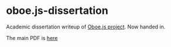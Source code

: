 oboe.js-dissertation
====================

Academic dissertation writeup of [Oboe.js project](github.com/jimhigson/oboe.js). Now handed in.

The main PDF is [here](https://github.com/jimhigson/oboe.js-dissertation/raw/master/main/main.pdf)
